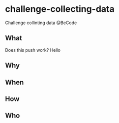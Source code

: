 # challenge-collecting-data
Challenge collinting data @BeCode
## What
Does this push work? Hello
## Why
## When
## How
## Who
